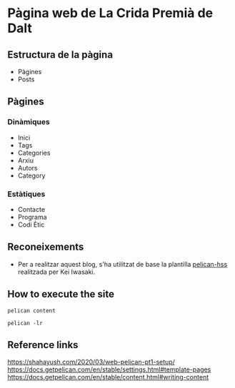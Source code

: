 # Pàgina web de La Crida Premià de Dalt

## Estructura de la pàgina

* Pàgines
* Posts

## Pàgines

### Dinàmiques

* Inici
* Tags
* Categories
* Arxiu
* Autors
* Category

### Estàtiques

* Contacte
* Programa
* Codi Ètic

## Reconeixements

* Per a realitzar aquest blog, s'ha utilitzat de base la plantilla [pelican-hss](https://github.com/laughk/pelican-hss) realitzada per Kei Iwasaki.

## How to execute the site

`pelican content`

`pelican -lr`

## Reference links

https://shahayush.com/2020/03/web-pelican-pt1-setup/
https://docs.getpelican.com/en/stable/settings.html#template-pages
https://docs.getpelican.com/en/stable/content.html#writing-content